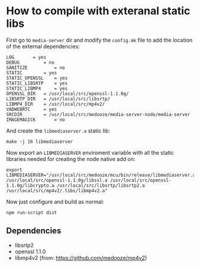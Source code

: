 # How to compile with exteranal static libs

First go to `media-server` dir and modify the `config.mk` file to add the location of the external dependencies:

```
LOG		  = yes
DEBUG 		  = no
SANITIZE          = no
STATIC		  = yes
STATIC_OPENSSL	  = yes
STATIC_LIBSRTP	  = yes
STATIC_LIBMP4	  = yes
OPENSSL_DIR	  = /usr/local/src/openssl-1.1.0g/
LIBSRTP_DIR	  = /usr/local/src/libsrtp/
LIBMP4_DIR	  = /usr/local/src/mp4v2/
VADWEBRTC	  = yes
SRCDIR		  = /usr/local/src/medooze/media-server-node/media-server
IMAGEMAGICK       = no
```

And create the `libmediaserver.a` static lib:

```
make -j 16 libmediaserver
```

Now export an `LIBMEDIASERVER` enviroment variable with all the static libraries needed for creating the node native add on:

``` 
export LIBMEDIASERVER="/usr/local/src/medooze/mcu/bin/release/libmediaserver.a /usr/local/src/openssl-1.1.0g/libssl.a /usr/local/src/openssl-1.1.0g/libcrypto.a /usr/local/src/libsrtp/libsrtp2.a /usr/local/src/mp4v2/.libs/libmp4v2.a"
```

Now just configure and build as normal:
```
npm run-script dist
```

## Dependencies

- libsrtp2
- openssl 1.1.0
- libmp4v2 (from: https://github.com/medooze/mp4v2)



